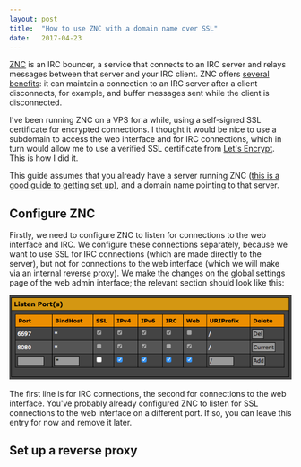 ```yaml
---
layout: post
title:  "How to use ZNC with a domain name over SSL"
date:   2017-04-23
---
```


[ZNC](http://wiki.znc.in/) is an IRC bouncer, a service that connects to an IRC server and relays messages between that server and your IRC client. ZNC offers [several benefits](http://wiki.znc.in/Introduction): it can maintain a connection to an IRC server after a client disconnects, for example, and buffer messages sent while the client is disconnected.

I've been running ZNC on a VPS for a while, using a self-signed SSL certificate for encrypted connections. I thought it would be nice to use a subdomain to access the web interface and for IRC connections, which in turn would allow me to use a verified SSL certificate from [Let's Encrypt](https://letsencrypt.org/). This is how I did it.

This guide assumes that you already have a server running ZNC ([this is a good guide to getting set up](https://www.vultr.com/docs/install-and-setup-znc-on-ubuntu)), and a domain name pointing to that server.

## Configure ZNC

Firstly, we need to configure ZNC to listen for connections to the web interface and IRC. We configure these connections separately, because we want to use SSL for IRC connections (which are made directly to the server), but not for connections to the web interface (which we will make via an internal reverse proxy). We make the changes on the global settings page of the web admin interface; the relevant section should look like this:

![ZNC web interface](/assets/znc-web-interface.png)

The first line is for IRC connections, the second for connections to the web interface. You've probably already configured ZNC to listen for SSL connections to the web interface on a different port. If so, you can leave this entry for now and remove it later.

## Set up a reverse proxy
